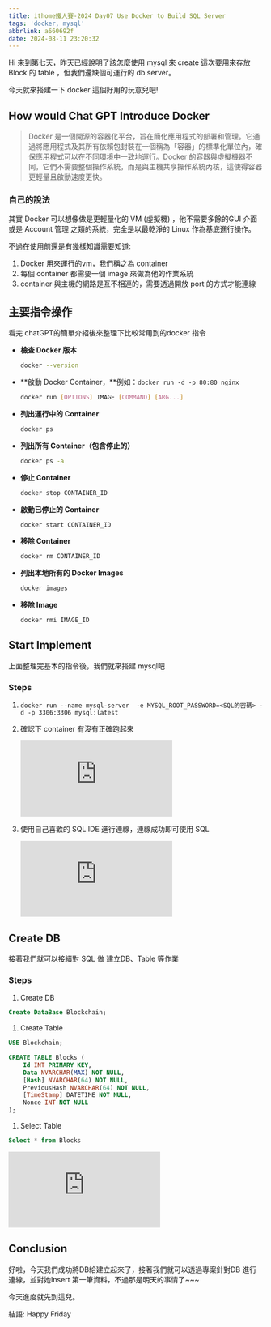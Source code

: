 ```yaml
---
title: ithome鐵人賽-2024 Day07 Use Docker to Build SQL Server
tags: 'docker, mysql'
abbrlink: a660692f
date: 2024-08-11 23:20:32
---
```

Hi 來到第七天，昨天已經說明了該怎麼使用 mysql 來 create 這次要用來存放 Block 的 table ，但我們還缺個可運行的 db server。

今天就來搭建一下 docker 這個好用的玩意兒吧!

## How would Chat GPT Introduce Docker

> Docker 是一個開源的容器化平台，旨在簡化應用程式的部署和管理。它通過將應用程式及其所有依賴包封裝在一個稱為「容器」的標準化單位內，確保應用程式可以在不同環境中一致地運行。Docker 的容器與虛擬機器不同，它們不需要整個操作系統，而是與主機共享操作系統內核，這使得容器更輕量且啟動速度更快。
>

### 自己的說法

其實 Docker 可以想像做是更輕量化的 VM (虛擬機) ，他不需要多餘的GUI 介面或是 Account 管理 之類的系統，完全是以最乾淨的 Linux 作為基底進行操作。

不過在使用前還是有幾樣知識需要知道:

1. Docker 用來運行的vm，我們稱之為 container
2. 每個 container 都需要一個 image 來做為他的作業系統
3. container 與主機的網路是互不相連的，需要透過開放 port 的方式才能連線

## 主要指令操作

看完 chatGPT的簡單介紹後來整理下比較常用到的docker 指令

- **檢查 Docker 版本**

    ```bash
    docker --version
    ```

- **啟動 Docker Container，**例如：`docker run -d -p 80:80 nginx`

    ```bash
    docker run [OPTIONS] IMAGE [COMMAND] [ARG...]
    ```

- **列出運行中的 Container**

    ```bash
    docker ps
    ```

- **列出所有 Container（包含停止的）**

    ```bash
    docker ps -a
    ```

- **停止 Container**

    ```bash
    docker stop CONTAINER_ID
    ```

- **啟動已停止的 Container**

    ```bash
    docker start CONTAINER_ID
    ```

- **移除 Container**

    ```bash
    docker rm CONTAINER_ID
    ```

- **列出本地所有的 Docker Images**

    ```bash
    docker images
    ```

- **移除 Image**

    ```bash
    docker rmi IMAGE_ID
    ```


## Start Implement

上面整理完基本的指令後，我們就來搭建 mysql吧

### Steps

1.  `docker run --name mysql-server  -e MYSQL_ROOT_PASSWORD=<SQL的密碼> -d -p 3306:3306 mysql:latest`
2. 確認下 container 有沒有正確跑起來

   ![Untitled](https://fv5-3.failiem.lv/thumb_show.php?i=vcknhvg7be&view&v=1&PHPSESSID=d08b7b651ea33577e24662cbf6ba4ff75b6d810f)

3.  使用自己喜歡的 SQL IDE 進行連線，連線成功即可使用 SQL

    ![Untitled](https://fv5-3.failiem.lv/thumb_show.php?i=9kvtvwd5nv&view&v=1&PHPSESSID=d08b7b651ea33577e24662cbf6ba4ff75b6d810f)


## Create DB

接著我們就可以接續對 SQL 做 建立DB、Table 等作業

### Steps

1. Create DB

```sql
Create DataBase Blockchain;
```

1. Create Table

```sql
USE Blockchain;

CREATE TABLE Blocks (
    Id INT PRIMARY KEY,
    Data NVARCHAR(MAX) NOT NULL,
    [Hash] NVARCHAR(64) NOT NULL,
    PreviousHash NVARCHAR(64) NOT NULL,
    [TimeStamp] DATETIME NOT NULL,
    Nonce INT NOT NULL
);
```

1. Select Table

```sql
Select * from Blocks
```

![Untitled](https://fv5-3.failiem.lv/thumb_show.php?i=k67865kv9p&view&v=1&PHPSESSID=d08b7b651ea33577e24662cbf6ba4ff75b6d810f)

## Conclusion

好啦，今天我們成功將DB給建立起來了，接著我們就可以透過專案針對DB 進行連線，並對她Insert 第一筆資料，不過那是明天的事情了~~~

今天進度就先到這兒。

結語: Happy Friday
